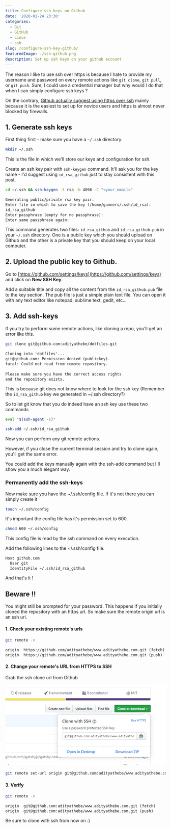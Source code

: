 ```yaml
---
title: Configure ssh keys on Github
date: '2020-01-24 23:30'
categories:
  - Git
  - GitHub
  - Linux
  - ssh
slug: /configure-ssh-key-github/
featuredImage: ./ssh-github.png
description: Set up ssh keys on your github account
---
```


The reason I like to use ssh over https is because I hate to provide my username and password on every remote actions like `git clone`, `git pull`, or `git push`. Sure, I could use a credential manager but why would I do that when I can simply configure ssh keys ?

On the contrary, [Github actually suggest using https over ssh](https://help.github.com/en/github/using-git/which-remote-url-should-i-use) mainly because it is the easiest to set up for novice users and https is almost never blocked by firewalls.

## 1. Generate ssh keys

First thing first - make sure you have a `~/.ssh` directory.

```sh
mkdir ~/.ssh
```

This is the file in which we'll store our keys and configuration for ssh.

Create an ssh key pair with `ssh-keygen` command. It'll ask you for the key name - I'd suggest using `id_rsa_github` just to stay consistent with this post.

```sh
cd ~/.ssh && ssh-keygen -t rsa -b 4096 -C "<your_email>"
```

```output
Generating public/private rsa key pair.
Enter file in which to save the key (/home/gunners/.ssh/id_rsa): id_rsa_github
Enter passphrase (empty for no passphrase):
Enter same passphrase again:
```

This command generates two files: `id_rsa_github` and `id_rsa_github.pub` in your `~/.ssh` directory. One is a public key which you should upload on Github and the other is a private key that you should keep on your local computer.

## 2. Upload the public key to Github.

Go to [https://github.com/settings/keys](https://github.com/settings/keys) and click on **New SSH Key**.

Add a suitable title and copy all the content from the `id_rsa_github.pub` file to the key section. The pub file is just a simple plain text file. You can open it with any text editor like notepad, sublime text, gedit, etc...

## 3. Add ssh-keys

If you try to perform some remote actions, like cloning a repo, you'll get an error like this.

```sh
git clone git@github.com:adityathebe/dotfiles.git
```

```output
Cloning into 'dotfiles'...
git@github.com: Permission denied (publickey).
fatal: Could not read from remote repository.

Please make sure you have the correct access rights
and the repository exists.
```

This is because git does not know where to look for the ssh key (Remember the `id_rsa_github` key we generated in ~/.ssh directory?)

So to let git know that you do indeed have an ssh key use these two commands

```sh
eval "$(ssh-agent -s)"
```

```sh
ssh-add ~/.ssh/id_rsa_github
```

Now you can perform any git remote actions.

However, if you close the current terminal session and try to clone again, you'll get the same error.

You could add the keys manually again with the ssh-add command but I'll show you a much elegant way.

### Permanently add the ssh-keys

Now make sure you have the ~/.ssh/config file. If it's not there you can simply create it

```sh
touch ~/.ssh/config
```

It's important the config file has it's permission set to 600.

```sh
chmod 600 ~/.ssh/config
```

This config file is read by the ssh command on every execution.

Add the following lines to the ~/.ssh/config file.

```
Host github.com
  User git
  IdentityFile ~/.ssh/id_rsa_github
```

And that's it !

## Beware !!

You might still be prompted for your password. This happens if you initially cloned the repository with an https url. So make sure the remote origin url is an ssh url.

#### 1. Check your existing remote's urls

```sh
git remote -v
```

```output
origin  https://github.com/adityathebe/www.adityathebe.com.git (fetch)
origin  https://github.com/adityathebe/www.adityathebe.com.git (push)
```

#### 2. Change your remote's URL from HTTPS to SSH

Grab the ssh clone url from Github

![](./github-clone-with-ssh.png)

```sh
git remote set-url origin git@github.com:adityathebe/www.adityathebe.com.git
```

#### 3. Verify

```sh
git remote -v
```

```output
origin  git@github.com:adityathebe/www.adityathebe.com.git (fetch)
origin  git@github.com:adityathebe/www.adityathebe.com.git (push)
```

Be sure to clone with ssh from now on :)
